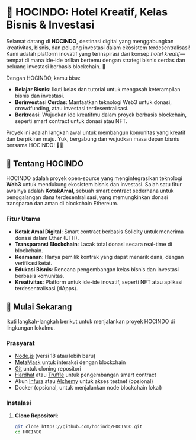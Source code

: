 # 🌟 HOCINDO: Hotel Kreatif, Kelas Bisnis & Investasi

Selamat datang di **HOCINDO**, destinasi digital yang menggabungkan kreativitas, bisnis, dan peluang investasi dalam ekosistem terdesentralisasi! Kami adalah platform inovatif yang terinspirasi dari konsep *hotel kreatif*—tempat di mana ide-ide brilian bertemu dengan strategi bisnis cerdas dan peluang investasi berbasis blockchain. 🚀

Dengan HOCINDO, kamu bisa:
- **Belajar Bisnis**: Ikuti kelas dan tutorial untuk mengasah keterampilan bisnis dan investasi.
- **Berinvestasi Cerdas**: Manfaatkan teknologi Web3 untuk donasi, crowdfunding, atau investasi terdesentralisasi.
- **Berkreasi**: Wujudkan ide kreatifmu dalam proyek berbasis blockchain, seperti smart contract untuk donasi atau NFT.

Proyek ini adalah langkah awal untuk membangun komunitas yang kreatif dan berpikiran maju. Yuk, bergabung dan wujudkan masa depan bisnis bersama HOCINDO! 🏨💡

## 📖 Tentang HOCINDO
HOCINDO adalah proyek open-source yang mengintegrasikan teknologi **Web3** untuk mendukung ekosistem bisnis dan investasi. Salah satu fitur awalnya adalah **KotakAmal**, sebuah smart contract sederhana untuk penggalangan dana terdesentralisasi, yang memungkinkan donasi transparan dan aman di blockchain Ethereum.

### Fitur Utama
- **Kotak Amal Digital**: Smart contract berbasis Solidity untuk menerima donasi dalam Ether (ETH).
- **Transparansi Blockchain**: Lacak total donasi secara real-time di blockchain.
- **Keamanan**: Hanya pemilik kontrak yang dapat menarik dana, dengan verifikasi ketat.
- **Edukasi Bisnis**: Rencana pengembangan kelas bisnis dan investasi berbasis komunitas.
- **Kreativitas**: Platform untuk ide-ide inovatif, seperti NFT atau aplikasi terdesentralisasi (dApps).

## 🚀 Mulai Sekarang
Ikuti langkah-langkah berikut untuk menjalankan proyek HOCINDO di lingkungan lokalmu.

### Prasyarat
- [Node.js](https://nodejs.org/) (versi 18 atau lebih baru)
- [MetaMask](https://metamask.io/) untuk interaksi dengan blockchain
- [Git](https://git-scm.com/) untuk cloning repositori
- [Hardhat](https://hardhat.org/) atau [Truffle](https://trufflesuite.com/) untuk pengembangan smart contract
- Akun [Infura](https://infura.io/) atau [Alchemy](https://alchemy.com/) untuk akses testnet (opsional)
- Docker (opsional, untuk menjalankan node blockchain lokal)

### Instalasi
1. **Clone Repositori**:
   ```bash
   git clone https://github.com/hocindo/HOCINDO.git
   cd HOCINDO
